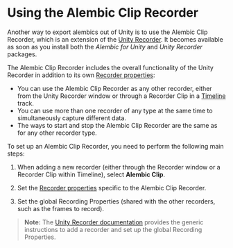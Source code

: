 # Using the Alembic Clip Recorder

Another way to export alembics out of Unity is to use the Alembic Clip Recorder, which is an extension of the [Unity Recorder](https://docs.unity3d.com/Packages/com.unity.recorder@latest/index.html). It becomes available as soon as you install both the _Alembic for Unity_ and _Unity Recorder_ packages.

The Alembic Clip Recorder includes the overall functionality of the Unity Recorder in addition to its own [Recorder properties](ref_Recorder.md):

* You can use the Alembic Clip Recorder as any other recorder, either from the Unity Recorder window or through a Recorder Clip in a [Timeline](https://docs.unity3d.com/Packages/com.unity.timeline@latest/index.html) track.
* You can use more than one recorder of any type at the same time to simultaneously capture different data.
* The ways to start and stop the Alembic Clip Recorder are the same as for any other recorder type.

To set up an Alembic Clip Recorder, you need to perform the following main steps:

1. When adding a new recorder (either through the Recorder window or a Recorder Clip within Timeline), select **Alembic Clip**.

2. Set the [Recorder properties](ref_Recorder.md) specific to the Alembic Clip Recorder.

3. Set the global Recording Properties (shared with the other recorders, such as the frames to record).

> **Note:** The [Unity Recorder documentation](https://docs.unity3d.com/Packages/com.unity.recorder@latest/index.html) provides the generic instructions to add a recorder and set up the global Recording Properties.
